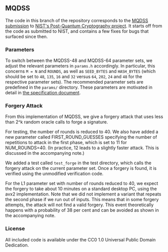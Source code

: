 ## MQDSS

The code in this branch of the repository corresponds to the [MQDSS submission](http://mqdss.org) to [NIST's Post-Quantum Cryptography project](https://csrc.nist.gov/Projects/Post-Quantum-Cryptography/Round-1-Submissions). It starts off from the code as submitted to NIST, and contains a few fixes for bugs that surfaced since then.


### Parameters

To switch between the MQDSS-48 and MQDSS-64 parameter sets, we adjust the relevant parameters in `params.h` accordingly. In particular, this concerns `M = N` and `ROUNDS`, as well as `SEED_BYTES` and `HASH_BYTES` (which should be set to `48`, `135`, `16` and `32` versus `64`, `202`, `24` and `48` for the respective parameter sets). The recommended parameter sets are predefined in the `params/` directory. These parameters are motivated in detail in [the specification document](http://mqdss.org/specification.html).

### Forgery Attack

From this implementation of MQDSS, we give a forgery attack that uses less than 2^k random oracle calls to forge a signature.

For testing, the number of rounds is reduced to 40. We also have added a new parameter called FIRST_ROUND_GUESSES specifying the number of repetitions to attack in the first phase, which is set to 11 for NUM_ROUNDS=40. (In practice, 12 leads to a slightly faster attack. This is discussed in the accompanying note.)

We added a test called `test_forge` in the test directory, which calls the forgery attack on the current parameter set. Once a forgery is found, it is verified using the unmodified verification code.

For the L1 parameter set with number of rounds reduced to 40, we expect the forgery to take about 10 minutes on a standard desktop PC, using the avx2 implementation. Note that we did not implement a variant that repeats the second phase if we run out of inputs.
This means that in some forgery attempts, the attack will not find a valid forgery. This event theoretically happens with a probability of 38 per cent and can be avoided as shown in the accompanying note.


### License

All included code is available under the CC0 1.0 Universal Public Domain Dedication.
